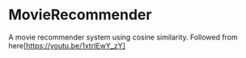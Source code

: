 # MovieRecommender
A movie recommender system using cosine similarity. Followed from here[https://youtu.be/1xtrIEwY_zY]
